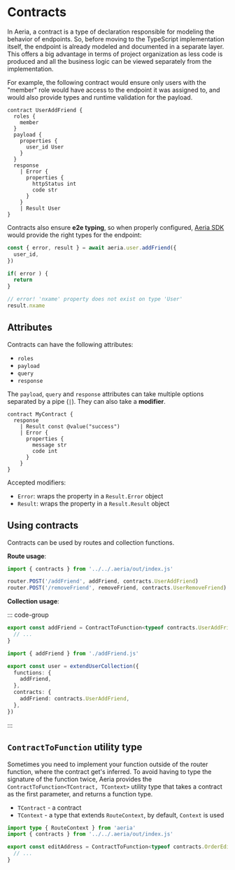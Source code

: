 # Contracts

In Aeria, a contract is a type of declaration responsible for modeling the behavior of endpoints. So, before moving to the TypeScript implementation itself, the endpoint is already modeled and documented in a separate layer. This offers a big advantage in terms of project organization as less code is produced and all the business logic can be viewed separately from the implementation.

For example, the following contract would ensure only users with the "member" role would have access to the endpoint it was assigned to, and would also provide types and runtime validation for the payload.

```aeria
contract UserAddFriend {
  roles {
    member
  }
  payload {
    properties {
      user_id User
    }
  }
  response
    | Error {
      properties {
        httpStatus int
        code str
      }
    }
    | Result User
}
```

Contracts also ensure **e2e typing**, so when properly configured, [Aeria SDK](/aeria-sdk/) would provide the right types for the endpoint:

```ts
const { error, result } = await aeria.user.addFriend({
  user_id,
})

if( error ) {
  return
}

// error! 'nxame' property does not exist on type 'User'
result.nxame
```

## Attributes

Contracts can have the following attributes:

- `roles`
- `payload`
- `query`
- `response`

The `payload`, `query` and `response` attributes can take multiple options separated by a pipe (`|`). They can also take a **modifier**.

```aeria
contract MyContract {
  response
    | Result const @value("success")
    | Error {
      properties {
        message str
        code int
      }
    }
}
```

Accepted modifiers:

- `Error`: wraps the property in a `Result.Error` object
- `Result`: wraps the property in a `Result.Result` object


## Using contracts

Contracts can be used by routes and collection functions.

**Route usage**:

```ts
import { contracts } from '../../.aeria/out/index.js'

router.POST('/addFriend', addFriend, contracts.UserAddFriend)
router.POST('/removeFriend', removeFriend, contracts.UserRemoveFriend)
```

**Collection usage**:

::: code-group

```ts [addFriend.ts]
export const addFriend = ContractToFunction<typeof contracts.UserAddFriend> = (payload, context) => {
  // ...
}
```

```ts [collections.ts]
import { addFriend } from './addFriend.js'

export const user = extendUserCollection({
  functions: {
    addFriend,
  },
  contracts: {
    addFriend: contracts.UserAddFriend,
  },
})
```

:::

## `ContractToFunction` utility type

Sometimes you need to implement your function outside of the router function, where the contract get's inferred. To avoid having to type the signature of the function twice, Aeria provides the `ContractToFunction<TContract, TContext>` utility type that takes a contract as the first parameter, and returns a function type.

- `TContract` - a contract
- `TContext` - a type that extends `RouteContext`, by default, `Context` is used

```ts
import type { RouteContext } from 'aeria'
import { contracts } from '../../.aeria/out/index.js'

export const editAddress = ContractToFunction<typeof contracts.OrderEditAddress, RouteContext> = (payload, context) => {
  // ...
}
```

